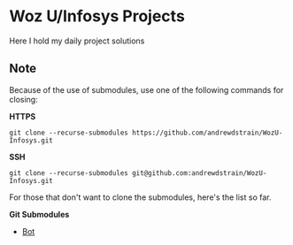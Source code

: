 # Woz U/Infosys Projects

Here I hold my daily project solutions

## Note

Because of the use of submodules, use one of the following commands for closing:

__HTTPS__

```
git clone --recurse-submodules https://github.com/andrewdstrain/WozU-Infosys.git
```

__SSH__

```
git clone --recurse-submodules git@github.com:andrewdstrain/WozU-Infosys.git
```

For those that don't want to clone the submodules, here's the list so far.

__Git Submodules__
- [Bot](https://github.com/andrewdstrain/Bot)
